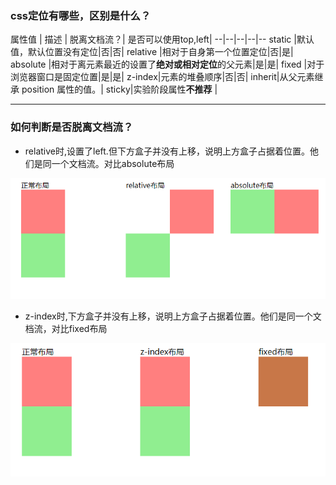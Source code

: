 ### css定位有哪些，区别是什么？

属性值 | 描述 | 脱离文档流？| 是否可以使用top,left|
--|--|--|--|--
static |默认值，默认位置没有定位|否|否|
relative |相对于自身第一个位置定位|否|是|
absolute |相对于离元素最近的设置了**绝对或相对定位**的父元素|是|是|
fixed |对于浏览器窗口是固定位置|是|是|
z-index|元素的堆叠顺序|否|否|
inherit|从父元素继承 position 属性的值。|
sticky|实验阶段属性**不推荐** |


---

### 如何判断是否脱离文档流？
- relative时,设置了left.但下方盒子并没有上移，说明上方盒子占据着位置。他们是同一个文档流。对比absolute布局

![](./relative.jpg "relative布局")

- z-index时,下方盒子并没有上移，说明上方盒子占据着位置。他们是同一个文档流，对比fixed布局

![](./fixed.jpg "fixed布局")
